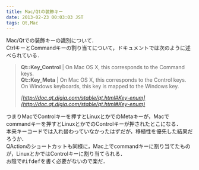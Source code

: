 ```yaml
---
title: Mac/Qtの装飾キー
date: 2013-02-23 00:03:03 JST
tags: Qt,Mac
---
```


Mac/Qtでの装飾キーの識別について．<br />
CtrlキーとCommandキーの割り当てについて，ドキュメントでは次のように述べられている．

> <span style="font-weight:bold">Qt::Key_Control</span> | On Mac OS X, this corresponds to the Command keys.<br /><span style="font-weight:bold">Qt::Key_Meta</span> | On Mac OS X, this corresponds to the Control keys.  On Windows keyboards, this key is mapped to the Windows key. 
> 
> <cite>[http://doc.qt.digia.com/stable/qt.html#Key-enum](http://doc.qt.digia.com/stable/qt.html#Key-enum)</cite>

つまりMacでControlキーを押すとLinuxとかでのMetaキーが，Macでcommandキーを押すとLinuxとかでのControlキーが押されたとこになる．<br />
本来キーコードでは入れ替わっていなかったはずだが，移植性を優先した結果だろうか．<br />
QActionのショートカットも同様に，Mac上でcommandキーに割り当てたものが，LinuxとかではControlキーに割り当てられる．<br />
お陰で<span style="font-family:monospace">#ifdef</span>を書く必要がないので楽だ．

